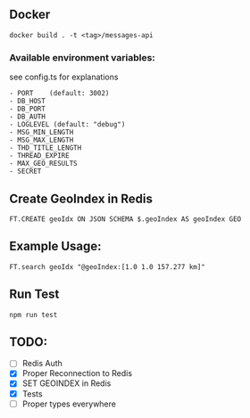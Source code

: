 ## Docker

```
docker build . -t <tag>/messages-api
```

### Available environment variables:

see config.ts for explanations

```
- PORT    (default: 3002)
- DB_HOST
- DB_PORT
- DB_AUTH
- LOGLEVEL (default: "debug")
- MSG_MIN_LENGTH
- MSG_MAX_LENGTH
- THD_TITLE_LENGTH
- THREAD_EXPIRE
- MAX_GEO_RESULTS
- SECRET
```

## Create GeoIndex in Redis

```
FT.CREATE geoIdx ON JSON SCHEMA $.geoIndex AS geoIndex GEO
```

## Example Usage:

```
FT.search geoIdx "@geoIndex:[1.0 1.0 157.277 km]"
```

## Run Test

```
npm run test
```

## TODO:

- [ ] Redis Auth
- [x] Proper Reconnection to Redis
- [x] SET GEOINDEX in Redis
- [x] Tests
- [ ] Proper types everywhere
